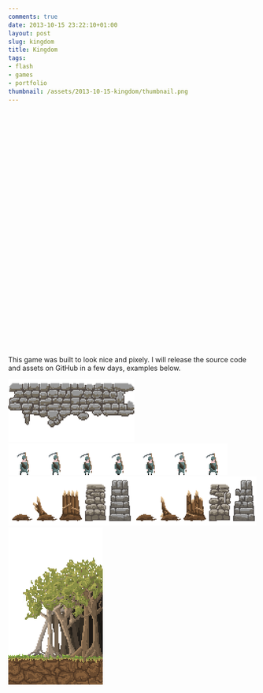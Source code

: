 ```yaml
---
comments: true
date: 2013-10-15 23:22:10+01:00
layout: post
slug: kingdom
title: Kingdom
tags:
- flash
- games
- portfolio
thumbnail: /assets/2013-10-15-kingdom/thumbnail.png
---
```


<object width="864" height="480">
    <param name="movie" value="/assets/2013-10-15-kingdom/kingdom.swf">
    <param name="allowfullscreen" value="true" />
</object>

This game was built to look nice and pixely. I will release the source code and assets on GitHub in a few days, examples below.

![](/assets/2013-10-15-kingdom/cobblestones.png)
![](/assets/2013-10-15-kingdom/farmer.png)
![](/assets/2013-10-15-kingdom/walls.png)
![](/assets/2013-10-15-kingdom/treeline.png)

